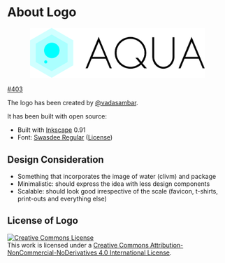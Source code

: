 # About Logo

<p align="center" width="100%">
<img src="./clivm_horizontal.svg" width="400">
</p>

[#403](https://github.com/clivm/clivm/pull/403)

The logo has been created by [@vadasambar](https://github.com/vadasambar).

It has been built with open source: 

* Built with [Inkscape](https://inkscape.org/) 0.91
* Font: [Swasdee Regular](https://en.fontke.com/font/12135927/) ([License](https://en.fontke.com/font/12135927/licence/))

## Design Consideration

* Something that incorporates the image of water (clivm) and package
* Minimalistic: should express the idea with less design components
* Scalable: should look good irrespective of the scale (favicon, t-shirts, print-outs and everything else)

## License of Logo

<a rel="license" href="http://creativecommons.org/licenses/by-nc-nd/4.0/"><img alt="Creative Commons License" style="border-width:0" src="https://i.creativecommons.org/l/by-nc-nd/4.0/88x31.png" /></a><br />This work is licensed under a <a rel="license" href="http://creativecommons.org/licenses/by-nc-nd/4.0/">Creative Commons Attribution-NonCommercial-NoDerivatives 4.0 International License</a>.
